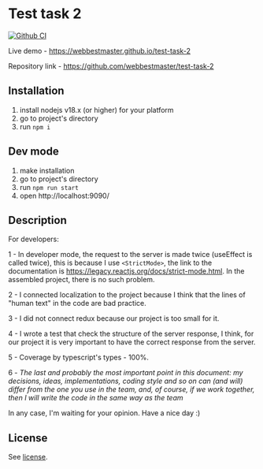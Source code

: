 # Test task 2

[![Github CI](https://github.com/webbestmaster/test-task-2/actions/workflows/github-ci.yml/badge.svg)](https://github.com/webbestmaster/test-task-2/actions/workflows/github-ci.yml)

Live demo - https://webbestmaster.github.io/test-task-2

Repository link - https://github.com/webbestmaster/test-task-2

## Installation

1. install nodejs v18.x (or higher) for your platform
2. go to project's directory
3. run `npm i`


## Dev mode

1. make installation
2. go to project's directory
3. run `npm run start`
4. open http://localhost:9090/


## Description

For developers:

1 - In developer mode, the request to the server is made twice (useEffect is called twice), this is because I use `<StrictMode>`, the link to the documentation is https://legacy.reactjs.org/docs/strict-mode.html. In the assembled project, there is no such problem.

2 - I connected localization to the project because I think that the lines of "human text" in the code are bad practice.

3 - I did not connect redux because our project is too small for it.

4 - I wrote a test that check the structure of the server response, I think, for our project it is very important to have the correct response from the server.

5 - Coverage by typescript's types - 100%.

6 - _The last and probably the most important point in this document: my decisions, ideas, implementations, coding style and so on can (and will) differ from the one you use in the team, and, of course, if we work together, then I will write the code in the same way as the team_

In any case, I'm waiting for your opinion. Have a nice day :)


## License

See [license](license).
